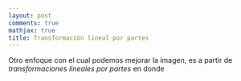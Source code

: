```yaml
---
layout: post
comments: true
mathjax: true
title: Transformación lineal por partes
---
```

Otro enfoque con el cual podemos mejorar la imagen, es a partir de _transformaciones lineales por partes_ en donde 
